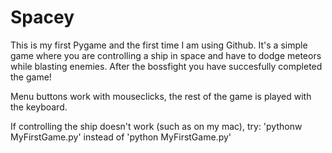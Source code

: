 # Spacey
This is my first Pygame and the first time I am using Github.
It's a simple game where you are controlling a ship in space and have to dodge meteors while blasting enemies. After the bossfight you have succesfully completed the game!

Menu buttons work with mouseclicks, the rest of the game is played with the keyboard.

If controlling the ship doesn't work (such as on my mac), try: 'pythonw MyFirstGame.py' instead of 'python MyFirstGame.py'

